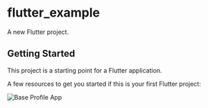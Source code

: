 # flutter_example

A new Flutter project.

## Getting Started

This project is a starting point for a Flutter application.

A few resources to get you started if this is your first Flutter project:

![Base Profile App](https://res.cloudinary.com/phankieuphuicloud/image/upload/v1648242102/Simulator_Screen_Shot_-_iPhone_13_-_2022-03-26_at_04.00.19_ci5zw1.png)
